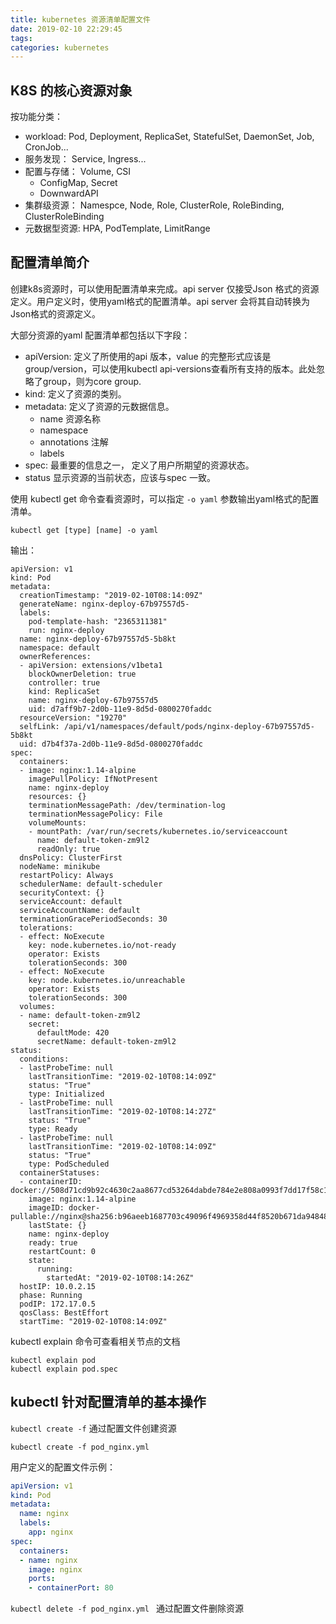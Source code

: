 ```yaml
---
title: kubernetes 资源清单配置文件
date: 2019-02-10 22:29:45
tags:
categories: kubernetes
---
```


## K8S 的核心资源对象

按功能分类：
- workload: Pod, Deployment, ReplicaSet, StatefulSet, DaemonSet, Job, CronJob...
- 服务发现： Service, Ingress...
- 配置与存储： Volume, CSI
  - ConfigMap, Secret
  - DownwardAPI
- 集群级资源： Namespce, Node, Role, ClusterRole, RoleBinding, ClusterRoleBinding
- 元数据型资源: HPA, PodTemplate, LimitRange

## 配置清单简介
  
创建k8s资源时，可以使用配置清单来完成。api server 仅接受Json 格式的资源定义。用户定义时，使用yaml格式的配置清单。api server 会将其自动转换为Json格式的资源定义。

大部分资源的yaml 配置清单都包括以下字段：
- apiVersion: 定义了所使用的api 版本，value 的完整形式应该是group/version，可以使用kubectl api-versions查看所有支持的版本。此处忽略了group，则为core group.
- kind: 定义了资源的类别。
- metadata: 定义了资源的元数据信息。
  - name 资源名称
  - namespace 
  - annotations 注解
  - labels
- spec: 最重要的信息之一， 定义了用户所期望的资源状态。
- status 显示资源的当前状态，应该与spec 一致。

使用 kubectl get 命令查看资源时，可以指定 `-o yaml` 参数输出yaml格式的配置清单。

```shell
kubectl get [type] [name] -o yaml
```

输出：
```shell
apiVersion: v1
kind: Pod
metadata:
  creationTimestamp: "2019-02-10T08:14:09Z"
  generateName: nginx-deploy-67b97557d5-
  labels:
    pod-template-hash: "2365311381"
    run: nginx-deploy
  name: nginx-deploy-67b97557d5-5b8kt
  namespace: default
  ownerReferences:
  - apiVersion: extensions/v1beta1
    blockOwnerDeletion: true
    controller: true
    kind: ReplicaSet
    name: nginx-deploy-67b97557d5
    uid: d7aff9b7-2d0b-11e9-8d5d-0800270faddc
  resourceVersion: "19270"
  selfLink: /api/v1/namespaces/default/pods/nginx-deploy-67b97557d5-5b8kt
  uid: d7b4f37a-2d0b-11e9-8d5d-0800270faddc
spec:
  containers:
  - image: nginx:1.14-alpine
    imagePullPolicy: IfNotPresent
    name: nginx-deploy
    resources: {}
    terminationMessagePath: /dev/termination-log
    terminationMessagePolicy: File
    volumeMounts:
    - mountPath: /var/run/secrets/kubernetes.io/serviceaccount
      name: default-token-zm9l2
      readOnly: true
  dnsPolicy: ClusterFirst
  nodeName: minikube
  restartPolicy: Always
  schedulerName: default-scheduler
  securityContext: {}
  serviceAccount: default
  serviceAccountName: default
  terminationGracePeriodSeconds: 30
  tolerations:
  - effect: NoExecute
    key: node.kubernetes.io/not-ready
    operator: Exists
    tolerationSeconds: 300
  - effect: NoExecute
    key: node.kubernetes.io/unreachable
    operator: Exists
    tolerationSeconds: 300
  volumes:
  - name: default-token-zm9l2
    secret:
      defaultMode: 420
      secretName: default-token-zm9l2
status:
  conditions:
  - lastProbeTime: null
    lastTransitionTime: "2019-02-10T08:14:09Z"
    status: "True"
    type: Initialized
  - lastProbeTime: null
    lastTransitionTime: "2019-02-10T08:14:27Z"
    status: "True"
    type: Ready
  - lastProbeTime: null
    lastTransitionTime: "2019-02-10T08:14:09Z"
    status: "True"
    type: PodScheduled
  containerStatuses:
  - containerID: docker://508d71cd9b92c4630c2aa8677cd53264dabde784e2e808a0993f7dd17f58c1b2
    image: nginx:1.14-alpine
    imageID: docker-pullable://nginx@sha256:b96aeeb1687703c49096f4969358d44f8520b671da94848309a3ba5be5b4c632
    lastState: {}
    name: nginx-deploy
    ready: true
    restartCount: 0
    state:
      running:
        startedAt: "2019-02-10T08:14:26Z"
  hostIP: 10.0.2.15
  phase: Running
  podIP: 172.17.0.5
  qosClass: BestEffort
  startTime: "2019-02-10T08:14:09Z"
```

kubectl explain 命令可查看相关节点的文档

```shell
kubectl explain pod
kubectl explain pod.spec
```
## kubectl 针对配置清单的基本操作

`kubectl create -f` 通过配置文件创建资源

```shell
kubectl create -f pod_nginx.yml
```

用户定义的配置文件示例：

```yaml
apiVersion: v1
kind: Pod
metadata:
  name: nginx
  labels:
    app: nginx
spec:
  containers:
  - name: nginx
    image: nginx
    ports:
    - containerPort: 80
```

`kubectl delete -f pod_nginx.yml ` 通过配置文件删除资源
